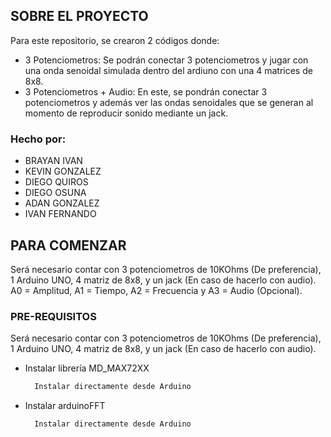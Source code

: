 <!-- ABOUT THE PROJECT -->
## SOBRE EL PROYECTO

Para este repositorio, se crearon 2 códigos donde:
* 3 Potenciometros: Se podrán conectar 3 potenciometros y jugar con una onda senoidal simulada dentro del ardiuno con una 4 matrices de 8x8.
* 3 Potenciometros + Audio: En este, se pondrán conectar 3 potenciometros y además ver las ondas senoidales que se generan al momento de reproducir sonido mediante un jack.

### Hecho por:
* BRAYAN IVAN 
* KEVIN GONZALEZ
* DIEGO QUIROS
* DIEGO OSUNA
* ADAN GONZALEZ
* IVAN FERNANDO

<!-- GETTING STARTED -->
## PARA COMENZAR

Será necesario contar con 3 potenciometros de 10KOhms (De preferencia), 1 Arduino UNO, 4 matriz de 8x8, y un jack (En caso de hacerlo con audio). A0 = Amplitud, A1 = Tiempo, A2 = Frecuencia y A3 = Audio (Opcional).

### PRE-REQUISITOS

Será necesario contar con 3 potenciometros de 10KOhms (De preferencia), 1 Arduino UNO, 4 matriz de 8x8, y un jack (En caso de hacerlo con audio).
* Instalar librería MD_MAX72XX
  ```sh
    Instalar directamente desde Arduino
  ```
* Instalar arduinoFFT
  ```sh
    Instalar directamente desde Arduino
  ```

